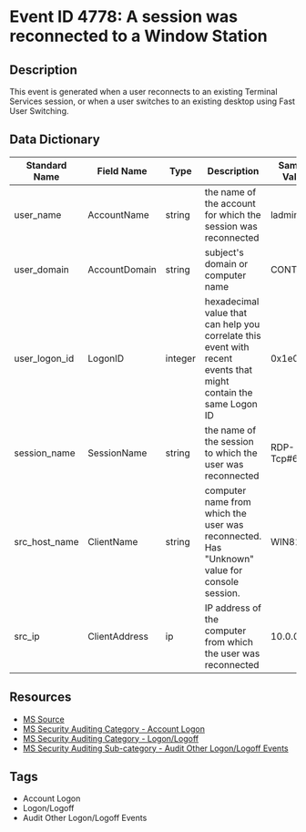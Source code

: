 # Event ID 4778: A session was reconnected to a Window Station

## Description
This event is generated when a user reconnects to an existing Terminal Services session, or when a user switches to an existing desktop using Fast User Switching.

## Data Dictionary
|Standard Name|Field Name|Type|Description|Sample Value|
|---|---|---|---|---|
|user_name|AccountName|string|the name of the account for which the session was reconnected|ladmin|
|user_domain|AccountDomain|string|subject's domain or computer name|CONTOSO|
|user_logon_id|LogonID|integer|hexadecimal value that can help you correlate this event with recent events that might contain the same Logon ID|0x1e01f6|
|session_name|SessionName|string|the name of the session to which the user was reconnected|RDP-Tcp#6|
|src_host_name|ClientName|string|computer name from which the user was reconnected. Has "Unknown" value for console session.|WIN81|
|src_ip|ClientAddress|ip|IP address of the computer from which the user was reconnected|10.0.0.100|

## Resources
* [MS Source](https://github.com/MicrosoftDocs/windows-itpro-docs/blob/master/windows/security/threat-protection/auditing/event-4778.md)
* [MS Security Auditing Category - Account Logon](https://docs.microsoft.com/en-us/windows/security/threat-protection/auditing/advanced-security-audit-policy-settings#account-logon)
* [MS Security Auditing Category - Logon/Logoff](https://docs.microsoft.com/en-us/windows/security/threat-protection/auditing/advanced-security-audit-policy-settings#logonlogoff)
* [MS Security Auditing Sub-category - Audit Other Logon/Logoff Events](https://github.com/MicrosoftDocs/windows-itpro-docs/tree/master/windows/security/threat-protection/auditing/audit-other-logon/logoff-events.md)

## Tags
* Account Logon
* Logon/Logoff
* Audit Other Logon/Logoff Events